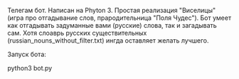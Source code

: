 Телегам бот. Написан на Phyton 3.
Простая реализация "Виселицы" (игра про отгадывание слов, прародительница "Поля Чудес").
Бот умеет как отгадывать задуманные вами (русские) слова, так и загадывать сам.
Хотя слоаврь русских существительных (russian_nouns_without_filter.txt) ингда оставляет желать лучшего.

Запуск бота:

python3 bot.py
